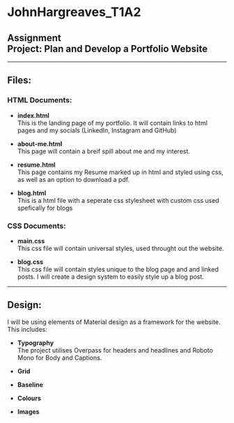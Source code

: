 # JohnHargreaves_T1A2

## **Assignment** <br>Project: Plan and Develop a Portfolio Website

---

## Files:

### HTML Documents:
- **index.html**\
This is the landing page of my portfolio. It will contain links to html pages and my socials (LinkedIn, Instagram and GitHub) 

- **about-me.html**\
This page will contain a breif spill about me and my interest.

- **resume.html**\
This page contains my Resume marked up in html and styled using css, as well as an option to download a pdf.

- **blog.html**\
This is a html file with a seperate css stylesheet with custom css used spefically for blogs


### CSS Documents:

- **main.css**\
This css file will contain universal styles, used throught out the website.

- **blog.css**\
This css file will contain styles unique to the blog page and and linked posts. I will create a design system to easily style up a blog post.
---

## Design:

I will be using elements of Material design as a framework for the website. This includes:

- **Typography**<br>
The project utilises Overpass for headers and headlines and Roboto Mono for Body and Captions.

- **Grid**<br>

- **Baseline**<br>

- **Colours**<br>

- **Images**<br>
